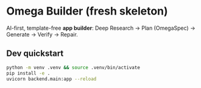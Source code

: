 # Omega Builder (fresh skeleton)

AI-first, template-free **app builder**: Deep Research → Plan (OmegaSpec) → Generate → Verify → Repair.

## Dev quickstart
```bash
python -m venv .venv && source .venv/bin/activate
pip install -e .
uvicorn backend.main:app --reload